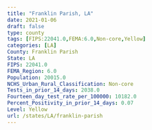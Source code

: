 ```yaml
---
title: "Franklin Parish, LA"
date: 2021-01-06
draft: false
type: county
tags: [FIPS:22041.0,FEMA:6.0,Non-core,Yellow]
categories: [LA]
County: Franklin Parish
State: LA
FIPS: 22041.0
FEMA_Region: 6.0
Population: 20015.0
NCHS_Urban_Rural_Classification: Non-core
Tests_in_prior_14_days: 2038.0
Fourteen_day_test_rate_per_100000: 10182.0
Percent_Positivity_in_prior_14_days: 0.07
Level: Yellow
url: /states/LA/franklin-parish
---
```




